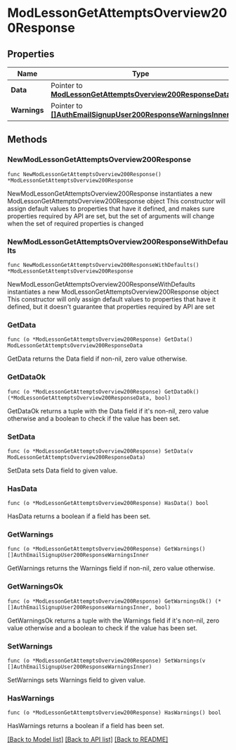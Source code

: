 # ModLessonGetAttemptsOverview200Response

## Properties

Name | Type | Description | Notes
------------ | ------------- | ------------- | -------------
**Data** | Pointer to [**ModLessonGetAttemptsOverview200ResponseData**](ModLessonGetAttemptsOverview200ResponseData.md) |  | [optional] 
**Warnings** | Pointer to [**[]AuthEmailSignupUser200ResponseWarningsInner**](AuthEmailSignupUser200ResponseWarningsInner.md) |  | [optional] 

## Methods

### NewModLessonGetAttemptsOverview200Response

`func NewModLessonGetAttemptsOverview200Response() *ModLessonGetAttemptsOverview200Response`

NewModLessonGetAttemptsOverview200Response instantiates a new ModLessonGetAttemptsOverview200Response object
This constructor will assign default values to properties that have it defined,
and makes sure properties required by API are set, but the set of arguments
will change when the set of required properties is changed

### NewModLessonGetAttemptsOverview200ResponseWithDefaults

`func NewModLessonGetAttemptsOverview200ResponseWithDefaults() *ModLessonGetAttemptsOverview200Response`

NewModLessonGetAttemptsOverview200ResponseWithDefaults instantiates a new ModLessonGetAttemptsOverview200Response object
This constructor will only assign default values to properties that have it defined,
but it doesn't guarantee that properties required by API are set

### GetData

`func (o *ModLessonGetAttemptsOverview200Response) GetData() ModLessonGetAttemptsOverview200ResponseData`

GetData returns the Data field if non-nil, zero value otherwise.

### GetDataOk

`func (o *ModLessonGetAttemptsOverview200Response) GetDataOk() (*ModLessonGetAttemptsOverview200ResponseData, bool)`

GetDataOk returns a tuple with the Data field if it's non-nil, zero value otherwise
and a boolean to check if the value has been set.

### SetData

`func (o *ModLessonGetAttemptsOverview200Response) SetData(v ModLessonGetAttemptsOverview200ResponseData)`

SetData sets Data field to given value.

### HasData

`func (o *ModLessonGetAttemptsOverview200Response) HasData() bool`

HasData returns a boolean if a field has been set.

### GetWarnings

`func (o *ModLessonGetAttemptsOverview200Response) GetWarnings() []AuthEmailSignupUser200ResponseWarningsInner`

GetWarnings returns the Warnings field if non-nil, zero value otherwise.

### GetWarningsOk

`func (o *ModLessonGetAttemptsOverview200Response) GetWarningsOk() (*[]AuthEmailSignupUser200ResponseWarningsInner, bool)`

GetWarningsOk returns a tuple with the Warnings field if it's non-nil, zero value otherwise
and a boolean to check if the value has been set.

### SetWarnings

`func (o *ModLessonGetAttemptsOverview200Response) SetWarnings(v []AuthEmailSignupUser200ResponseWarningsInner)`

SetWarnings sets Warnings field to given value.

### HasWarnings

`func (o *ModLessonGetAttemptsOverview200Response) HasWarnings() bool`

HasWarnings returns a boolean if a field has been set.


[[Back to Model list]](../README.md#documentation-for-models) [[Back to API list]](../README.md#documentation-for-api-endpoints) [[Back to README]](../README.md)


